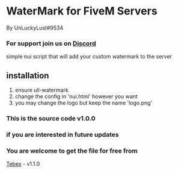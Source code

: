 # WaterMark for FiveM Servers 
By UnLuckyLust#9534
### For support join us on [Discord](https://discord.gg/gtH9nkGrHu)

simple nui script that will add your custom watermark to the server


## installation
1. ensure ull-watermark
2. change the config in 'nui.html' however you want
3. you may change the logo but keep the name 'logo.png'

### This is the source code v1.0.0
### if you are interested in future updates
### You are welcome to get the file for free from 
[Tebex](https://unluckylust.tebex.io/package/5365811) - v1.1.0
